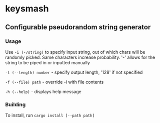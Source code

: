 # keysmash

## Configurable pseudorandom string generator

### Usage

Use `-i (-/string)` to specify input string, out of which chars will be randomly picked. Same characters increase probability. '-' allows for the string to be piped 
in or inputted manually

`-l (--length) number` - specify output length, '128' if not specified

`-f (--file) path` - override -i with file contents

`-h (--help)` - displays help message

### Building

To install, run `cargo install [--path path]`
